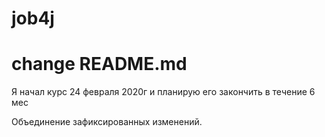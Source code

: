 # job4j
# change README.md
Я начал курс 24 февраля 2020г и планирую его закончить в течение 6 мес

Объединение зафиксированных изменений.